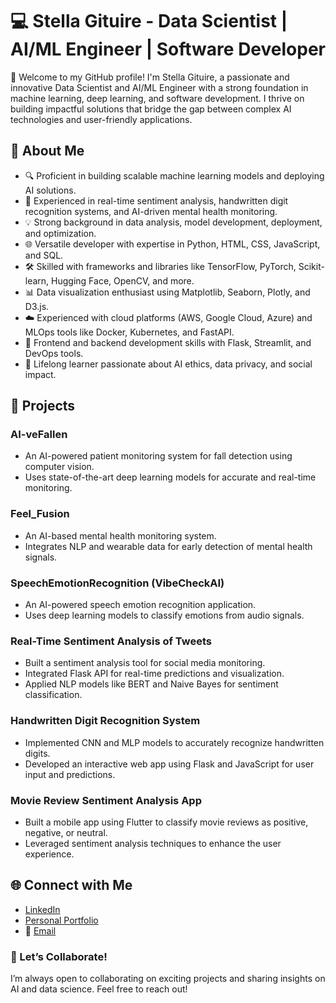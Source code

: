 # 💻 Stella Gituire - Data Scientist | AI/ML Engineer | Software Developer

🚀 Welcome to my GitHub profile! I'm Stella Gituire, a passionate and innovative Data Scientist and AI/ML Engineer with a strong foundation in machine learning, deep learning, and software development. I thrive on building impactful solutions that bridge the gap between complex AI technologies and user-friendly applications.

## 🌟 About Me
- 🔍 Proficient in building scalable machine learning models and deploying AI solutions.
- 🤖 Experienced in real-time sentiment analysis, handwritten digit recognition systems, and AI-driven mental health monitoring.
- 💡 Strong background in data analysis, model development, deployment, and optimization.
- 🌐 Versatile developer with expertise in Python, HTML, CSS, JavaScript, and SQL.
- 🛠️ Skilled with frameworks and libraries like TensorFlow, PyTorch, Scikit-learn, Hugging Face, OpenCV, and more.
- 📊 Data visualization enthusiast using Matplotlib, Seaborn, Plotly, and D3.js.
- ☁️ Experienced with cloud platforms (AWS, Google Cloud, Azure) and MLOps tools like Docker, Kubernetes, and FastAPI.
- 🎨 Frontend and backend development skills with Flask, Streamlit, and DevOps tools.
- 🌱 Lifelong learner passionate about AI ethics, data privacy, and social impact.

## 📝 Projects
### AI-veFallen
- An AI-powered patient monitoring system for fall detection using computer vision.
- Uses state-of-the-art deep learning models for accurate and real-time monitoring.

### Feel_Fusion
- An AI-based mental health monitoring system.
- Integrates NLP and wearable data for early detection of mental health signals.

### SpeechEmotionRecognition (VibeCheckAI)
- An AI-powered speech emotion recognition application.
- Uses deep learning models to classify emotions from audio signals.

### Real-Time Sentiment Analysis of Tweets
- Built a sentiment analysis tool for social media monitoring.
- Integrated Flask API for real-time predictions and visualization.
- Applied NLP models like BERT and Naive Bayes for sentiment classification.

### Handwritten Digit Recognition System
- Implemented CNN and MLP models to accurately recognize handwritten digits.
- Developed an interactive web app using Flask and JavaScript for user input and predictions.

### Movie Review Sentiment Analysis App
- Built a mobile app using Flutter to classify movie reviews as positive, negative, or neutral.
- Leveraged sentiment analysis techniques to enhance the user experience.

## 🌐 Connect with Me
- [LinkedIn]([https://www.linkedin.com/in/stella-gituire-60b925b3/])
- [Personal Portfolio](https://stellagituire.dev)
- 📧 [Email]([sgituire@gmail.com])

### 🤝 Let’s Collaborate!
I’m always open to collaborating on exciting projects and sharing insights on AI and data science. Feel free to reach out!

